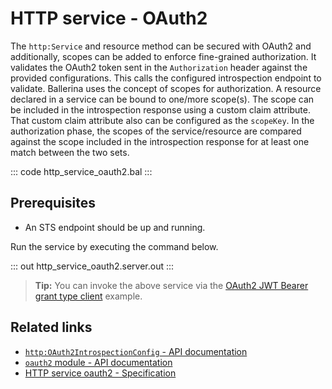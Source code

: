 # HTTP service - OAuth2

The `http:Service` and resource method can be secured with OAuth2 and additionally, scopes can be added to enforce fine-grained authorization. It validates the OAuth2 token sent in the `Authorization` header against the provided configurations. This calls the configured introspection endpoint to validate. Ballerina uses the concept of scopes for authorization. A resource declared in a service can be bound to one/more scope(s). The scope can be included in the introspection response using a custom claim attribute. That custom claim attribute also can be configured as the `scopeKey`. In the authorization phase, the scopes of the service/resource are compared against the scope included in the introspection response for at least one match between the two sets.

::: code http_service_oauth2.bal :::

## Prerequisites
- An STS endpoint should be up and running.

Run the service by executing the command below.

::: out http_service_oauth2.server.out :::

>**Tip:** You can invoke the above service via the [OAuth2 JWT Bearer grant type client](/learn/by-example/http-client-oauth2-jwt-bearer-grant-type) example.

## Related links
- [`http:OAuth2IntrospectionConfig` - API documentation](https://lib.ballerina.io/ballerina/http/latest#OAuth2IntrospectionConfig)
- [`oauth2` module - API documentation](https://lib.ballerina.io/ballerina/oauth2/latest/)
- [HTTP service oauth2 - Specification](/spec/http/#9114-listener---oauth2)
